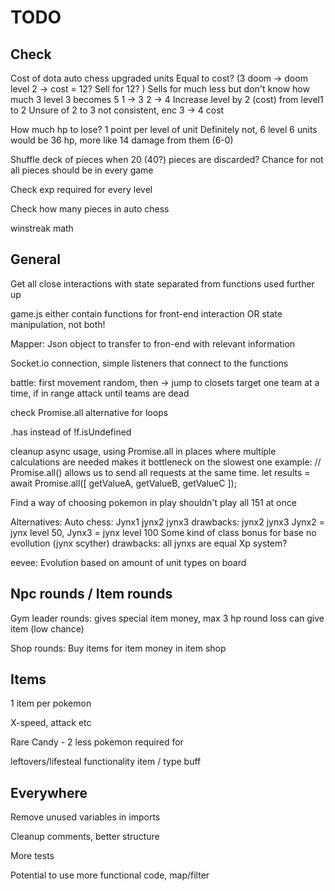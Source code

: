 # TODO

## Check

Cost of dota auto chess upgraded units
    Equal to cost? 
    (3 doom -> doom level 2 -> cost = 12? Sell for 12? )
    Sells for much less but don't know how much
    3 level 3 becomes 5
    1 -> 3
    2 -> 4
    Increase level by 2 (cost) from level1 to 2
    Unsure of 2 to 3
    not consistent, enc 3 -> 4 cost

How much hp to lose? 1 point per level of unit
Definitely not, 6 level 6 units would be 36 hp, more like 14 damage from them (6-0)

Shuffle deck of pieces when 20 (40?) pieces are discarded? Chance for not all pieces should be in every game

Check exp required for every level

Check how many pieces in auto chess

winstreak math

## General

Get all close interactions with state separated from functions used further up

game.js either contain functions for front-end interaction OR state manipulation, not both!

Mapper: Json object to transfer to fron-end with relevant information

Socket.io connection, simple listeners that connect to the functions

battle: first movement random, then -> jump to closets target one team at a time, if in range attack until teams are dead

check Promise.all alternative for loops

.has instead of !f.isUndefined

cleanup async usage, using Promise.all in places where multíple calculations are needed
 makes it bottleneck on the slowest one
    example: 
    // Promise.all() allows us to send all requests at the same time. 
    let results = await Promise.all([ getValueA, getValueB, getValueC ]); 

Find a way of choosing pokemon in play
    shouldn't play all 151 at once

Alternatives:
    Auto chess: Jynx1 jynx2 jynx3
        drawbacks: jynx2 jynx3
        Jynx2 = jynx level 50, Jynx3 = jynx level 100
    Some kind of class bonus for base no evollution (jynx scyther)
        drawbacks: all jynxs are equal
    Xp system?

eevee:
    Evolution based on amount of unit types on board

## Npc rounds / Item rounds

Gym leader rounds:
    gives special item money,
    max 3 hp round loss
    can give item (low chance)

Shop rounds: 
    Buy items for item money in item shop

## Items

1 item per pokemon

X-speed, attack etc

Rare Candy - 2 less pokemon required for 

leftovers/lifesteal functionality
    item / type buff


## Everywhere

Remove unused variables in imports

Cleanup comments, better structure

More tests

Potential to use more functional code, map/filter
